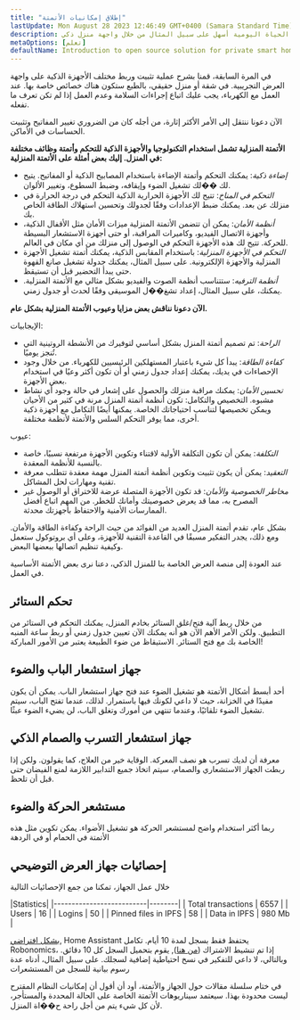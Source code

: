 ```yaml
---
title: "إطلاق إمكانيات الأتمتة"
lastUpdate: Mon August 28 2023 12:46:49 GMT+0400 (Samara Standard Time)
description: سوف تتعلم عن الأتمتة الأساسية التي تجعل الحياة اليومية أسهل على سبيل المثال من خلال واجهة منزل ذكي.
metaOptions: [تعلم]
defaultName: Introduction to open source solution for private smart homes
---
```


<RoboAcademyText>في المرة السابقة، قمنا بشرح عملية تثبيت وربط مختلف الأجهزة الذكية على واجهة العرض التجريبية. في شقة أو منزل حقيقي، بالطبع ستكون هناك خصائص خاصة بها. عند العمل مع الكهرباء، يجب عليك اتباع إجراءات السلامة وعدم العمل إذا لم تكن تعرف ما تفعله.

الآن دعونا ننتقل إلى الأمر الأكثر إثارة، من أجله كان من الضروري تغيير المفاتيح وتثبيت الحساسات في الأماكن.</RoboAcademyText>

**الأتمتة المنزلية تشمل استخدام التكنولوجيا والأجهزة الذكية للتحكم وأتمتة وظائف مختلفة في المنزل. إليك بعض أمثلة على الأتمتة المنزلية:**

* *إضاءة ذكية*: يمكنك التحكم وأتمتة الإضاءة باستخدام المصابيح الذكية أو المفاتيح. يتيح لك ��لك تشغيل الضوء وإيقافه، وضبط السطوع، وتغيير الألوان.
* *التحكم في المناخ*: تتيح لك الأجهزة الحرارية الذكية التحكم في درجة الحرارة في منزلك عن بعد. يمكنك ضبط الإعدادات وفقًا لجدولك وتحسين استهلاك الطاقة الخاص بك.
* *أنظمة الأمان*: يمكن أن تتضمن الأتمتة المنزلية ميزات الأمان مثل الأقفال الذكية، وأجهزة الاتصال الفيديو، وكاميرات المراقبة، أو حتى أجهزة الاستشعار البسيطة للحركة. تتيح لك هذه الأجهزة التحكم في الوصول إلى منزلك من أي مكان في العالم.
* *التحكم في الأجهزة المنزلية*: باستخدام المقابس الذكية، يمكنك أتمتة تشغيل الأجهزة المنزلية والأجهزة الإلكترونية. على سبيل المثال، يمكنك جدولة تشغيل صانع القهوة حتى يبدأ التحضير قبل أن تستيقظ.
* *أنظمة الترفيه*: ستتناسب أنظمة الصوت والفيديو بشكل مثالي مع الأتمتة المنزلية. يمكنك، على سبيل المثال، إعداد تشغ��ل الموسيقى وفقًا لحدث أو جدول زمني.

**الآن دعونا نناقش بعض مزايا وعيوب الأتمتة المنزلية بشكل عام.**

الإيجابيات:

* *الراحة*: تم تصميم أتمتة المنزل بشكل أساسي لتوفيرك من الأنشطة الروتينية التي تُنجز يوميًا.
* *كفاءة الطاقة*: يبدأ كل شيء باعتبار المستهلكين الرئيسيين للكهرباء. من خلال وجود الإحصاءات في يديك، يمكنك إعداد جدول زمني أو أن تكون أكثر وعيًا في استخدام بعض الأجهزة.
* *تحسين الأمان*: يمكنك مراقبة منزلك والحصول على إشعار في حالة وجود أي نشاط مشبوه.
التخصيص والتكامل: تكون أنظمة أتمتة المنزل مرنة في كثير من الأحيان ويمكن تخصيصها لتناسب احتياجاتك الخاصة. يمكنها أيضًا التكامل مع أجهزة ذكية أخرى، مما يوفر التحكم السلس والأتمتة لأنظمة مختلفة.

عيوب:

* *التكلفة*: يمكن أن تكون التكلفة الأولية لاقتناء وتكوين الأجهزة مرتفعة نسبيًا، خاصة بالنسبة للأنظمة المعقدة.
* *التعقيد*: يمكن أن يكون تثبيت وتكوين أنظمة أتمتة المنزل مهمة معقدة تتطلب معرفة تقنية ومهارات لحل المشاكل.
* *مخاطر الخصوصية والأمان*: قد تكون الأجهزة المتصلة عرضة للاختراق أو الوصول غير المصرح به، مما قد يعرض خصوصيتك وأمانك للخطر. من المهم اتباع أفضل الممارسات الأمنية والاحتفاظ بأجهزتك محدثة.

بشكل عام، تقدم أتمتة المنزل العديد من الفوائد من حيث الراحة وكفاءة الطاقة والأمان. ومع ذلك، يجدر التفكير مسبقًا في القاعدة التقنية للأجهزة، وعلى أي بروتوكول ستعمل وكيفية تنظيم اتصالها ببعضها البعض.

عند العودة إلى منصة العرض الخاصة بنا للمنزل الذكي، دعنا نرى بعض الأتمتة الأساسية في العمل.

## تحكم الستائر

<LessonVideo :videos="[{src: 'https://crustipfs.info/ipfs/QmRMibK3Huppxfhvjk3Hs5NBn4ndFoxHHA2mJn22URnwf4', type: 'webm'}]" cover="smart-home-intro/assembling-smart-home-board-1.png" />

من خلال ربط آلية فتح/غلق الستائر بخادم المنزل، يمكنك التحكم في الستائر من التطبيق. ولكن الأمر الأهم الآن هو أنه يمكنك الآن تعيين جدول زمني أو ربط ساعة المنبه الخاصة بك مع فتح الستائر. الاستيقاظ من ضوء الطبيعة يعتبر من الأمور المباركة!

## جهاز استشعار الباب والضوء

<LessonVideo :videos="[{src: 'https://crustipfs.info/ipfs/QmR1WHAAdmPxSP2neFV8VhqFShbeVaYUsNLQ7n9Exh3JUz', type: 'webm'}]" cover="smart-home-intro/assembling-smart-home-board-1.png" />

أحد أبسط أشكال الأتمتة هو تشغيل الضوء عند فتح جهاز استشعار الباب. يمكن أن يكون مفيدًا في الخزانة، حيث لا داعي لكونك فيها باستمرار. لذلك، عندما تفتح الباب، سيتم تشغيل الضوء تلقائيًا، وعندما تنتهي من أمورك وتغلق الباب، لن يضيء الضوء عبثًا.

## جهاز استشعار التسرب والصمام الذكي

<LessonVideo :videos="[{src: 'https://crustipfs.info/ipfs/QmVEdwbE1wagebNybfneGKWpAPp3fyXBNnFRt2vduyMSCP', type: 'webm'}]" cover="smart-home-intro/assembling-smart-home-board-1.png" />

معرفة أن لديك تسرب هو نصف المعركة. الوقاية خير من العلاج، كما يقولون. ولكن إذا ربطت الجهاز الاستشعاري والصمام، سيتم اتخاذ جميع التدابير اللازمة لمنع الفيضان حتى قبل أن تلحظ.

## مستشعر الحركة والضوء

<LessonVideo :videos="[{src: 'https://crustipfs.info/ipfs/QmWMAC3dUvuUg6Zxszoe3aJDatPCaw48QVSyujWyrhKJih', type: 'webm'}]" cover="smart-home-intro/assembling-smart-home-board-1.png" />

ربما أكثر استخدام واضح لمستشعر الحركة هو تشغيل الأضواء. يمكن تكوين مثل هذه الأتمتة في الحمام أو في الردهة

## إحصائيات جهاز العرض التوضيحي

خلال عمل الجهاز، تمكنا من جمع الإحصائيات التالية

|Statistics|
|--------------------------|--------|
| Total transactions       | 6557   |
| Users                    | 16     |
| Logins                   | 50     |
| Pinned files in IPFS     | 58     |
| Data in IPFS             | 980 Mb |

[بشكل افتراضي](https://www.home-assistant.io/integrations/recorder/), Home Assistant يحتفظ فقط بسجل لمدة 10 أيام. تكامل Robonomics، إذا تم تنشيط الاشتراك ([من هنا](https://dapp.robonomics.network/#/rws-activate)), يقوم بتحميل السجل كل 10 دقائق. وبالتالي، لا داعي للتفكير في نسخ احتياطية إضافية لسجلك. على سبيل المثال، أدناه عدة رسوم بيانية للسجل من المستشعرات

<LessonImages figure figureCaption="Image 1. Turn on the boiler button" src="smart-home-intro/unleash-boiler.png" alt="Image 1. Turn on the boiler button"/>

<LessonImages figure figureCaption="Image 2. Temperature sensor" src="smart-home-intro/unleash-temperature.png" alt="Image 2. Temperature sensor"/>

<LessonImages figure figureCaption="Image 3. Humidity sensor" src="smart-home-intro/unleash-humidity.png" alt="Image 3. Humidity sensor"/>

في ختام سلسلة مقالات حول الجهاز والأتمتة، أود أن أقول أن إمكانيات النظام المقترح ليست محدودة بهذا. سيعتمد سيناريوهات الأتمتة الخاصة على الحالة المحددة والمستأجر، لأن كل شيء يتم من أجل راحة ح��اة المنزل.
